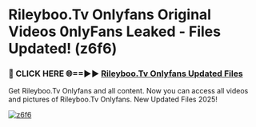 # Rileyboo.Tv Onlyfans Original Videos 0nlyFans Leaked - Files Updated! (z6f6)

<h3>🔴 CLICK HERE 🌐==►► <a href="https://tinyurl.com/ehrbuxhb" rel="nofollow">Rileyboo.Tv Onlyfans Updated Files</a></h3>

Get Rileyboo.Tv Onlyfans and all content. Now you can access all videos and pictures of Rileyboo.Tv Onlyfans. New Updated Files 2025!

[![z6f6](https://i.imgur.com/lVYEuWS.gif)](https://tinyurl.com/ehrbuxhb)

